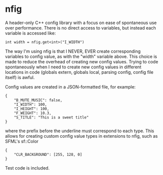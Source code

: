 nfig
====

A header-only C++ config library with a focus on ease of spontaneous use over performance. There is no direct access to variables, but instead each variable is accessed like:

    int width = nfig.get<int>("I_WIDTH")

The way I'm using nfig is that I NEVER, EVER create corresponding variables to config value, as with the "width" variable above. This choice is made to reduce the overhead of creating new config values. Trying to code spontaneously when I need to create new config values in different locations in code (globals extern, globals local, parsing config, config file itself) is awful.

Config values are created in a JSON-formatted file, for example:

	{
		"B_MUTE_MUSIC": false,
		"I_WIDTH": 100,
		"I_HEIGHT": 100,
		"F_WEIGHT": 10.3,
		"S_TITLE": "This is a sweet title"
	}
	
where the prefix before the underline must correspond to each type. This allows for creating custom config value types in extensions to nfig, such as SFML's sf::Color

	{
		"CLR_BACKGROUND": [255, 128, 0]
	}

Test code is included.


